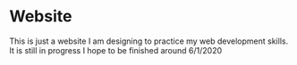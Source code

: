 # Website
This is just a website I am designing to practice my web development skills.
It is still in progress I hope to be finished around 6/1/2020
